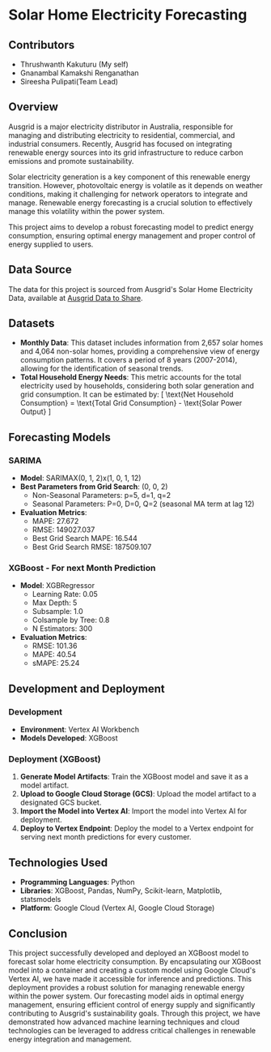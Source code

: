 # Solar Home Electricity Forecasting

## Contributors
- Thrushwanth Kakuturu (My self)
- Gnanambal Kamakshi Renganathan
- Sireesha Pulipati(Team Lead)

## Overview
Ausgrid is a major electricity distributor in Australia, responsible for managing and distributing electricity to residential, commercial, and industrial consumers. Recently, Ausgrid has focused on integrating renewable energy sources into its grid infrastructure to reduce carbon emissions and promote sustainability.

Solar electricity generation is a key component of this renewable energy transition. However, photovoltaic energy is volatile as it depends on weather conditions, making it challenging for network operators to integrate and manage. Renewable energy forecasting is a crucial solution to effectively manage this volatility within the power system.

This project aims to develop a robust forecasting model to predict energy consumption, ensuring optimal energy management and proper control of energy supplied to users.

## Data Source
The data for this project is sourced from Ausgrid's Solar Home Electricity Data, available at [Ausgrid Data to Share](https://www.ausgrid.com.au/Industry/Our-Research/Data-to-share/Solar-home-electricity-data).

## Datasets
- **Monthly Data**: This dataset includes information from 2,657 solar homes and 4,064 non-solar homes, providing a comprehensive view of energy consumption patterns. It covers a period of 8 years (2007-2014), allowing for the identification of seasonal trends.
- **Total Household Energy Needs**: This metric accounts for the total electricity used by households, considering both solar generation and grid consumption. It can be estimated by:
  \[
  \text{Net Household Consumption} = \text{Total Grid Consumption} - \text{Solar Power Output}
  \]

## Forecasting Models
### SARIMA 
- **Model**: SARIMAX(0, 1, 2)x(1, 0, 1, 12)
- **Best Parameters from Grid Search**: (0, 0, 2)
  - Non-Seasonal Parameters: p=5, d=1, q=2
  - Seasonal Parameters: P=0, D=0, Q=2 (seasonal MA term at lag 12)
- **Evaluation Metrics**:
  - MAPE: 27.672
  - RMSE: 149027.037
  - Best Grid Search MAPE: 16.544
  - Best Grid Search RMSE: 187509.107

### XGBoost - For next Month Prediction
- **Model**: XGBRegressor
  - Learning Rate: 0.05
  - Max Depth: 5
  - Subsample: 1.0
  - Colsample by Tree: 0.8
  - N Estimators: 300
- **Evaluation Metrics**:
  - RMSE: 101.36
  - MAPE: 40.54
  - sMAPE: 25.24

## Development and Deployment

### Development
- **Environment**: Vertex AI Workbench 
- **Models Developed**: XGBoost

### Deployment (XGBoost)
1. **Generate Model Artifacts**: Train the XGBoost model and save it as a model artifact.
2. **Upload to Google Cloud Storage (GCS)**: Upload the model artifact to a designated GCS bucket.
3. **Import the Model into Vertex AI**: Import the model into Vertex AI for deployment.
4. **Deploy to Vertex Endpoint**: Deploy the model to a Vertex endpoint for serving next month predictions for every customer.

## Technologies Used
- **Programming Languages**: Python
- **Libraries**: XGBoost, Pandas, NumPy, Scikit-learn, Matplotlib, statsmodels
- **Platform**: Google Cloud (Vertex AI, Google Cloud Storage)

## Conclusion
This project successfully developed and deployed an XGBoost model to forecast solar home electricity consumption. By encapsulating our XGBoost model into a container and creating a custom model using Google Cloud's Vertex AI, we have made it accessible for inference and predictions. This deployment provides a robust solution for managing renewable energy within the power system. Our forecasting model aids in optimal energy management, ensuring efficient control of energy supply and significantly contributing to Ausgrid's sustainability goals. Through this project, we have demonstrated how advanced machine learning techniques and cloud technologies can be leveraged to address critical challenges in renewable energy integration and management.
